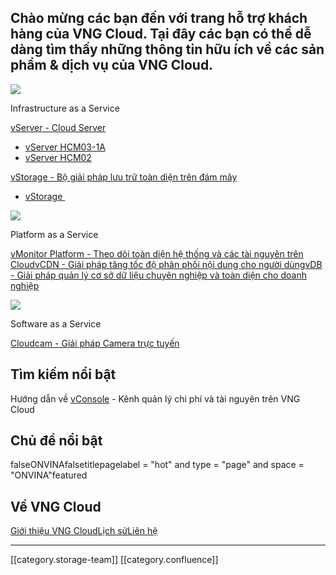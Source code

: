 
## Chào mừng các bạn đến với trang hỗ trợ khách hàng của VNG Cloud. Tại đây các bạn có thể dễ dàng tìm thấy những thông tin hữu ích về các sản phẩm & dịch vụ của VNG Cloud.


![](images/storage/vng-cloud-document-iaas-bg.jpg)

Infrastructure as a Service 

[vServer - Cloud Server](https://docs.vngcloud.vn/pages/viewpage.action?pageId=49647923)
* [vServer HCM03-1A](https://docs.vngcloud.vn/pages/viewpage.action?pageId=49647923)
* [vServer HCM02](https://docs.vngcloud.vn/pages/viewpage.action?pageId=22939144)

[vStorage - Bộ giải pháp lưu trữ toàn diện trên đám mây](https://docs.vngcloud.vn/x/SwAS)
* [vStorage ](https://docs.vngcloud.vn/pages/viewpage.action?pageId=49648395)









![](images/storage/vng-cloud-document-paas-bg.jpg)

Platform as a Service

[vMonitor Platform - Theo dõi toàn diện hệ thống và các tài nguyên trên Cloud](https://docs.vngcloud.vn/display/ONVINA/vMonitor+Platform)[vCDN - Giải pháp tăng tốc độ phân phối nội dung cho người dùng](https://docs.vngcloud.vn/x/xABeAQ)[vDB - Giải pháp quản lý cơ sở dữ liệu chuyên nghiệp và toàn diện cho doanh nghiệp](https://docs.vngcloud.vn/x/AYfG)





![](images/storage/vng-cloud-document-saas-bg.jpg)

Software as a Service

[Cloudcam - Giải pháp Camera trực tuyến](https://docs.vngcloud.vn/x/FoAp)
## Tìm kiếm nổi bật
Hướng dẫn về [vConsole](https://docs.vngcloud.vn/pages/viewpage.action?pageId=49648391) - Kênh quản lý chi phí và tài nguyên trên VNG Cloud




## Chủ đề nổi bật
falseONVINAfalsetitlepagelabel = "hot" and type = "page" and space = "ONVINA"featured


## Về VNG Cloud
[Giới thiệu VNG Cloud](https://vngcloud.vn/about-us)[Lịch sử](https://vngcloud.vn/our-history)[Liên hệ](https://vngcloud.vn/contact)

*****

[[category.storage-team]] 
[[category.confluence]] 
